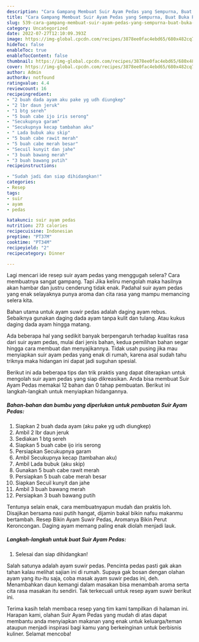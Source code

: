 ```yaml
---
description: "Cara Gampang Membuat Suir Ayam Pedas yang Sempurna, Buat Buka Puasa Bisa Manjain Lidah"
title: "Cara Gampang Membuat Suir Ayam Pedas yang Sempurna, Buat Buka Puasa Bisa Manjain Lidah"
slug: 539-cara-gampang-membuat-suir-ayam-pedas-yang-sempurna-buat-buka-puasa-bisa-manjain-lidah
category: Uncategorized
date: 2022-07-27T12:10:09.393Z
image: https://img-global.cpcdn.com/recipes/3878ee0fac4ebd65/680x482cq70/suir-ayam-pedas-foto-resep-utama.jpg
hideToc: false
enableToc: true
enableTocContent: false
thumbnail: https://img-global.cpcdn.com/recipes/3878ee0fac4ebd65/680x482cq70/suir-ayam-pedas-foto-resep-utama.jpg
cover: https://img-global.cpcdn.com/recipes/3878ee0fac4ebd65/680x482cq70/suir-ayam-pedas-foto-resep-utama.jpg
author: Admin
authorAv: notfound
ratingvalue: 4.4
reviewcount: 16
recipeingredient:
- "2 buah dada ayam aku pake yg udh diungkep"
- "2 lbr daun jeruk"
- "1 btg sereh"
- "5 buah cabe ijo iris serong"
- "Secukupnya garam"
- "Secukupnya kecap tambahan aku"
- " Lada bubuk aku skip"
- "5 buah cabe rawit merah"
- "5 buah cabe merah besar"
- "Secuil kunyit dan jahe"
- "3 buah bawang merah"
- "3 buah bawang putih"
recipeinstructions:

- "Sudah jadi dan siap dihidangkan!"
categories:
- Resep
tags:
- suir
- ayam
- pedas

katakunci: suir ayam pedas 
nutrition: 273 calories
recipecuisine: Indonesian
preptime: "PT37M"
cooktime: "PT34M"
recipeyield: "2"
recipecategory: Dinner

---
```



Lagi mencari ide resep suir ayam pedas yang menggugah selera? Cara membuatnya sangat gampang. Tapi Jika keliru mengolah maka hasilnya akan hambar dan justru cenderung tidak enak. Padahal suir ayam pedas yang enak selayaknya punya aroma dan cita rasa yang mampu memancing selera kita.


Bahan utama untuk ayam suwir pedas adalah daging ayam rebus. Sebaiknya gunakan daging dada ayam tanpa kulit dan tulang. Atau kukus daging dada ayam hingga matang.

Ada beberapa hal yang sedikit banyak berpengaruh terhadap kualitas rasa dari suir ayam pedas, mulai dari jenis bahan, kedua pemilihan bahan segar hingga cara membuat dan menyajikannya. Tidak usah pusing jika mau menyiapkan suir ayam pedas yang enak di rumah, karena asal sudah tahu triknya maka hidangan ini dapat jadi suguhan spesial.


Berikut ini ada beberapa tips dan trik praktis yang dapat diterapkan untuk mengolah suir ayam pedas yang siap dikreasikan. Anda bisa membuat Suir Ayam Pedas memakai 12 bahan dan 0 tahap pembuatan. Berikut ini langkah-langkah untuk menyiapkan hidangannya.

<!--inarticleads1-->

##### Bahan-bahan dan bumbu yang diperlukan untuk pembuatan Suir Ayam Pedas:

1. Siapkan 2 buah dada ayam (aku pake yg udh diungkep)
1. Ambil 2 lbr daun jeruk
1. Sediakan 1 btg sereh
1. Siapkan 5 buah cabe ijo iris serong
1. Persiapkan Secukupnya garam
1. Ambil Secukupnya kecap (tambahan aku)
1. Ambil  Lada bubuk (aku skip)
1. Gunakan 5 buah cabe rawit merah
1. Persiapkan 5 buah cabe merah besar
1. Siapkan Secuil kunyit dan jahe
1. Ambil 3 buah bawang merah
1. Persiapkan 3 buah bawang putih


Tentunya selain enak, cara membuatnyapun mudah dan praktis loh. Disajikan bersama nasi putih hangat, dijamin bakal bikin nafsu makanmu bertambah. Resep Bikin Ayam Suwir Pedas, Aromanya Bikin Perut Keroncongan. Daging ayam memang paling enak diolah menjadi lauk. 

<!--inarticleads2-->

##### Langkah-langkah untuk buat Suir Ayam Pedas:


1. Selesai dan siap dihidangkan!

Salah satunya adalah ayam suwir pedas. Pencinta pedas pasti gak akan tahan kalau melihat sajian ini di rumah. Supaya gak bosan dengan olahan ayam yang itu-itu saja, coba masak ayam suwir pedas ini, deh. Menambahkan daun kemangi dalam masakan bisa menambah aroma serta cita rasa masakan itu sendiri. Tak terkecuali untuk resep ayam suwir berikut ini. 

Terima kasih telah membaca resep yang tim kami tampilkan di halaman ini. Harapan kami, olahan Suir Ayam Pedas yang mudah di atas dapat membantu anda menyiapkan makanan yang enak untuk keluarga/teman ataupun menjadi inspirasi bagi kamu yang berkeinginan untuk berbisnis kuliner. Selamat mencoba!

